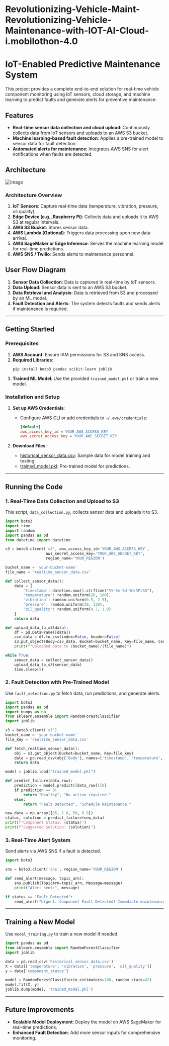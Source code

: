 # Revolutionizing-Vehicle-Maint-Revolutionizing-Vehicle-Maintenance-with-IOT-AI-Cloud-i.mobilothon-4.0

# IoT-Enabled Predictive Maintenance System

This project provides a complete end-to-end solution for real-time vehicle component monitoring using IoT sensors, cloud storage, and machine learning to predict faults and generate alerts for preventive maintenance.

## Features
- **Real-time sensor data collection and cloud upload**: Continuously collects data from IoT sensors and uploads to an AWS S3 bucket.
- **Machine learning-based fault detection**: Applies a pre-trained model to sensor data for fault detection.
- **Automated alerts for maintenance**: Integrates AWS SNS for alert notifications when faults are detected.

## Architecture

![image](https://github.com/user-attachments/assets/98221813-3e62-4a14-a62b-4c4226ec5d4c)
### Architecture Overview
1. **IoT Sensors**: Capture real-time data (temperature, vibration, pressure, oil quality).
2. **Edge Device (e.g., Raspberry Pi)**: Collects data and uploads it to AWS S3 at regular intervals.
3. **AWS S3 Bucket**: Stores sensor data.
4. **AWS Lambda (Optional)**: Triggers data processing upon new data arrival.
5. **AWS SageMaker or Edge Inference**: Serves the machine learning model for real-time predictions.
6. **AWS SNS / Twilio**: Sends alerts to maintenance personnel.

## User Flow Diagram

1. **Sensor Data Collection**: Data is captured in real-time by IoT sensors.
2. **Data Upload**: Sensor data is sent to an AWS S3 bucket.
3. **Data Retrieval and Analysis**: Data is retrieved from S3 and processed by an ML model.
4. **Fault Detection and Alerts**: The system detects faults and sends alerts if maintenance is required.

---

## Getting Started

### Prerequisites
1. **AWS Account**: Ensure IAM permissions for S3 and SNS access.
2. **Required Libraries**:
   ```bash
   pip install boto3 pandas scikit-learn joblib
   ```
3. **Trained ML Model**: Use the provided `trained_model.pkl` or train a new model.

### Installation and Setup

1. **Set up AWS Credentials**:
   - Configure AWS CLI or add credentials to `~/.aws/credentials`:
     ```ini
     [default]
     aws_access_key_id = YOUR_AWS_ACCESS_KEY
     aws_secret_access_key = YOUR_AWS_SECRET_KEY
     ```
   
2. **Download Files**:
   - [historical_sensor_data.csv](sandbox:/mnt/data/historical_sensor_data.csv): Sample data for model training and testing.
   - [trained_model.pkl](sandbox:/mnt/data/trained_model.pkl): Pre-trained model for predictions.

---

## Running the Code

### 1. Real-Time Data Collection and Upload to S3

This script, `data_collection.py`, collects sensor data and uploads it to S3.

```python
import boto3
import time
import random
import pandas as pd
from datetime import datetime

s3 = boto3.client('s3', aws_access_key_id='YOUR_AWS_ACCESS_KEY',
                  aws_secret_access_key='YOUR_AWS_SECRET_KEY',
                  region_name='YOUR_REGION')

bucket_name = 'your-bucket-name'
file_name = 'realtime_sensor_data.csv'

def collect_sensor_data():
    data = {
        'timestamp': datetime.now().strftime("%Y-%m-%d %H:%M:%S"),
        'temperature': random.uniform(20, 100),
        'vibration': random.uniform(0.5, 2.5),
        'pressure': random.uniform(30, 120),
        'oil_quality': random.uniform(0.7, 1.0)
    }
    return data

def upload_data_to_s3(data):
    df = pd.DataFrame([data])
    csv_data = df.to_csv(index=False, header=False)
    s3.put_object(Body=csv_data, Bucket=bucket_name, Key=file_name, ContentType='text/csv')
    print(f"Uploaded data to {bucket_name}/{file_name}")

while True:
    sensor_data = collect_sensor_data()
    upload_data_to_s3(sensor_data)
    time.sleep(5)
```

### 2. Fault Detection with Pre-Trained Model

Use `fault_detection.py` to fetch data, run predictions, and generate alerts.

```python
import boto3
import pandas as pd
import numpy as np
from sklearn.ensemble import RandomForestClassifier
import joblib

s3 = boto3.client('s3')
bucket_name = 'your-bucket-name'
file_key = 'realtime_sensor_data.csv'

def fetch_realtime_sensor_data():
    obj = s3.get_object(Bucket=bucket_name, Key=file_key)
    data = pd.read_csv(obj['Body'], names=['timestamp', 'temperature', 'vibration', 'pressure', 'oil_quality'])
    return data

model = joblib.load("trained_model.pkl")

def predict_failure(data_row):
    prediction = model.predict([data_row])[0]
    if prediction == 0:
        return "Healthy", "No action required."
    else:
        return "Fault Detected", "Schedule maintenance."

new_data = np.array([85, 1.8, 50, 0.8])
status, solution = predict_failure(new_data)
print(f"Component Status: {status}")
print(f"Suggested Solution: {solution}")
```

### 3. Real-Time Alert System

Send alerts via AWS SNS if a fault is detected.

```python
import boto3

sns = boto3.client('sns', region_name='YOUR_REGION')

def send_alert(message, topic_arn):
    sns.publish(TopicArn=topic_arn, Message=message)
    print("Alert sent:", message)

if status == "Fault Detected":
    send_alert("Urgent: Component Fault Detected! Immediate maintenance required.", 'YOUR_SNS_TOPIC_ARN')
```

---

## Training a New Model

Use `model_training.py` to train a new model if needed.

```python
import pandas as pd
from sklearn.ensemble import RandomForestClassifier
import joblib

data = pd.read_csv('historical_sensor_data.csv')
X = data[['temperature', 'vibration', 'pressure', 'oil_quality']]
y = data['component_status']

model = RandomForestClassifier(n_estimators=100, random_state=42)
model.fit(X, y)
joblib.dump(model, 'trained_model.pkl')
```

---

## Future Improvements
- **Scalable Model Deployment**: Deploy the model on AWS SageMaker for real-time predictions.
- **Enhanced Fault Detection**: Add more sensor inputs for comprehensive monitoring.

